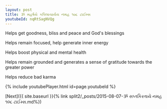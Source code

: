 ```yaml
---
layout: post
title: ૐ મહર્ષયે કપિલાચાર્યય નમહ ૧૦૮ ટાઈમ્સ
youtubeId: nqRtSagNVQg
---
```

 
 
Helps get goodness, bliss and peace and God's blessings
 
Helps remain focused, help generate inner energy 
 
Helps boost physical and mental health 
 
Helps remain grounded and generates a sense of gratitude towards the greater power 
 
Helps reduce bad karma
 
 
 
 


{% include youtubePlayer.html id=page.youtubeId %}
 
[Next]({{ site.baseurl }}{% link  split2/_posts/2015-08-07-ૐ સપ્તકિરતાયે નમહ ૧૦૮ ટાઈમ્સ.md%})
 
